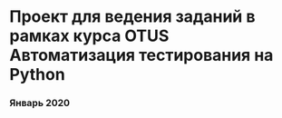 # Проект для ведения заданий в рамках курса OTUS Автоматизация тестирования на Python 

### Январь 2020